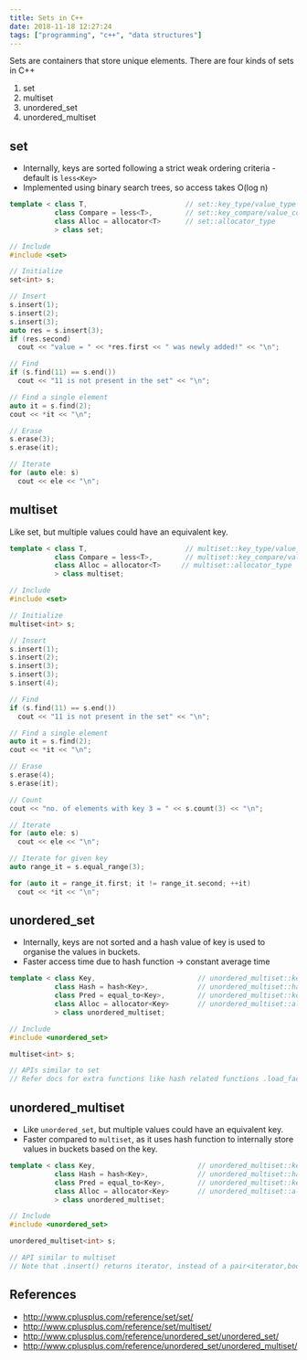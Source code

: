 ```yaml
---
title: Sets in C++
date: 2018-11-18 12:27:24
tags: ["programming", "c++", "data structures"]
---
```


Sets are containers that store unique elements. There are four kinds of sets in C++

1. set
1. multiset
1. unordered_set
1. unordered_multiset

## set
- Internally, keys are sorted following a strict weak ordering criteria - default is `less<Key>`
- Implemented using binary search trees, so access takes O(log n)

```cpp
template < class T,                        // set::key_type/value_type
           class Compare = less<T>,        // set::key_compare/value_compare
           class Alloc = allocator<T>      // set::allocator_type
           > class set;
```

```cpp
// Include
#include <set>

// Initialize
set<int> s;

// Insert
s.insert(1);
s.insert(2);
s.insert(3);
auto res = s.insert(3);
if (res.second)
  cout << "value = " << *res.first << " was newly added!" << "\n";

// Find
if (s.find(11) == s.end())
  cout << "11 is not present in the set" << "\n";

// Find a single element
auto it = s.find(2);
cout << *it << "\n";

// Erase
s.erase(3);
s.erase(it);

// Iterate
for (auto ele: s)
  cout << ele << "\n";
```

## multiset
Like set, but multiple values could have an equivalent key.

```cpp
template < class T,                        // multiset::key_type/value_type
           class Compare = less<T>,        // multiset::key_compare/value_compare
           class Alloc = allocator<T>     // multiset::allocator_type
           > class multiset;
```

```cpp
// Include
#include <set>

// Initialize
multiset<int> s;

// Insert
s.insert(1);
s.insert(2);
s.insert(3);
s.insert(3);
s.insert(4);

// Find
if (s.find(11) == s.end())
  cout << "11 is not present in the set" << "\n";

// Find a single element
auto it = s.find(2);
cout << *it << "\n";

// Erase
s.erase(4);
s.erase(it);

// Count
cout << "no. of elements with key 3 = " << s.count(3) << "\n";

// Iterate
for (auto ele: s)
  cout << ele << "\n";

// Iterate for given key
auto range_it = s.equal_range(3);

for (auto it = range_it.first; it != range_it.second; ++it)
  cout << *it << "\n";
```

## unordered_set
- Internally, keys are not sorted and a hash value of key is used to organise the values in buckets.
- Faster access time due to hash function -> constant average time

```cpp
template < class Key,                         // unordered_multiset::key_type/value_type
           class Hash = hash<Key>,            // unordered_multiset::hasher
           class Pred = equal_to<Key>,        // unordered_multiset::key_equal
           class Alloc = allocator<Key>       // unordered_multiset::allocator_type
           > class unordered_multiset;
```

```cpp
// Include
#include <unordered_set>

multiset<int> s;

// APIs similar to set
// Refer docs for extra functions like hash related functions .load_factor()
```

## unordered_multiset
- Like `unordered_set`, but multiple values could have an equivalent key.
- Faster compared to `multiset`, as it uses hash function to internally store values in buckets based on the key.

```cpp
template < class Key,                         // unordered_multiset::key_type/value_type
           class Hash = hash<Key>,            // unordered_multiset::hasher
           class Pred = equal_to<Key>,        // unordered_multiset::key_equal
           class Alloc = allocator<Key>       // unordered_multiset::allocator_type
           > class unordered_multiset;
```

```cpp
// Include
#include <unordered_set>

unordered_multiset<int> s;

// API similar to multiset
// Note that .insert() returns iterator, instead of a pair<iterator,bool>
```

## References
- http://www.cplusplus.com/reference/set/set/
- http://www.cplusplus.com/reference/set/multiset/
- http://www.cplusplus.com/reference/unordered_set/unordered_set/
- http://www.cplusplus.com/reference/unordered_set/unordered_multiset/
